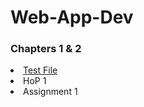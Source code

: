# Web-App-Dev

<head>
  <h3><b>Chapters 1 & 2</b></h3>
</head>
<body>
  <li><a href="chapter1.pdf">Test File</a>
  <li>HoP 1</li>
  <li>Assignment 1</li>
</body>

